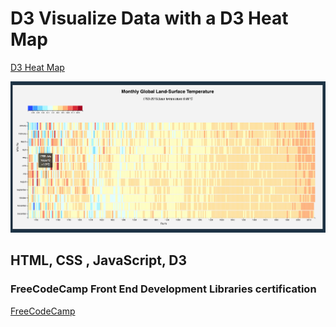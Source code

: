 # D3 Visualize Data with a D3 Heat Map

[D3 Heat Map](https://bargamotova.github.io/Heat-Map-D3-fcc/)

<div align="center">
   <img src="/screen.png" />
 </div>

## HTML, CSS , JavaScript, D3

### FreeCodeCamp Front End Development Libraries certification

[FreeCodeCamp](https://www.freecodecamp.org/Bargamotova)
